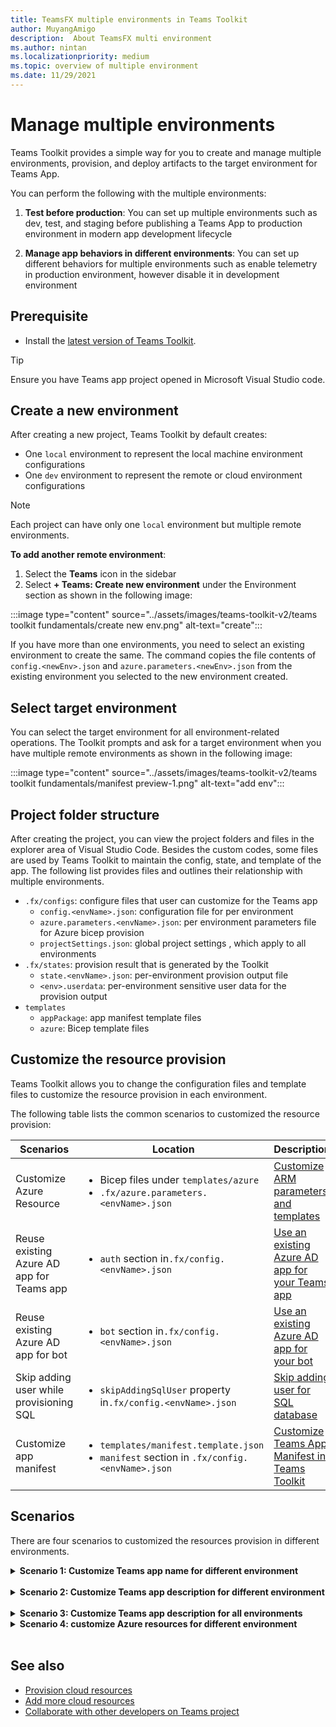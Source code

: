 ```yaml
---
title: TeamsFX multiple environments in Teams Toolkit
author: MuyangAmigo
description:  About TeamsFX multi environment
ms.author: nintan
ms.localizationpriority: medium
ms.topic: overview of multiple environment
ms.date: 11/29/2021
---
```


# Manage multiple environments

 Teams Toolkit provides a simple way for you to create and manage multiple environments, provision, and deploy artifacts to the target environment for Teams App.

 You can perform the following with the multiple environments:

1. **Test before production**: You can set up multiple environments such as dev, test, and staging before publishing a Teams App to production environment in modern app development lifecycle

2. **Manage app behaviors in different environments**: You can set up different behaviors for multiple environments such as enable telemetry in production environment, however disable it in development environment

## Prerequisite

* Install the [latest version of Teams Toolkit](https://marketplace.visualstudio.com/items?itemName=TeamsDevApp.ms-teams-vscode-extension).

> [!TIP]
> Ensure you have Teams app project opened in Microsoft Visual Studio code.

## Create a new environment

After creating a new project, Teams Toolkit by default creates:

* One `local` environment to represent the local machine environment configurations
* One `dev` environment to represent the remote or cloud environment configurations

> [!NOTE]
> Each project can have only one `local` environment but multiple remote environments.

**To add another remote environment**:

1. Select the **Teams** icon in the sidebar
2. Select **+ Teams: Create new environment** under the Environment section as shown in the following image:

:::image type="content" source="../assets/images/teams-toolkit-v2/teams toolkit fundamentals/create new env.png" alt-text="create":::

If you have more than one environments, you need to select an existing environment to create the same. The command copies the file contents of `config.<newEnv>.json` and `azure.parameters.<newEnv>.json` from the existing environment you selected to the new environment created.

## Select target environment

You can select the target environment for all environment-related operations. The Toolkit prompts and ask for a target environment when you have multiple remote environments as shown in the following image:

:::image type="content" source="../assets/images/teams-toolkit-v2/teams toolkit fundamentals/manifest preview-1.png" alt-text="add env":::

## Project folder structure

After creating the project, you can view the project folders and files in the explorer area of Visual Studio Code. Besides the custom codes, some files are used by Teams Toolkit to maintain the config, state, and template of the app. The following list provides files and outlines their relationship with multiple environments.

* `.fx/configs`: configure files that user can customize for the Teams app
  * `config.<envName>.json`: configuration file for per environment 
  * `azure.parameters.<envName>.json`: per environment parameters file for Azure bicep provision
  * `projectSettings.json`: global project settings , which apply to all environments
* `.fx/states`: provision result that is generated by the Toolkit
  * `state.<envName>.json`: per-environment provision output file
  * `<env>.userdata`: per-environment sensitive user data for the provision output
* `templates`
  * `appPackage`: app manifest template files
  * `azure`: Bicep template files

## Customize the resource provision

Teams Toolkit allows you to change the configuration files and template files to customize the resource provision in each environment.

The following table lists the common scenarios to customized the resource provision:

| Scenarios | Location| Description |
| --- | --- | --- |
| Customize Azure Resource | <ul> <li>Bicep files under `templates/azure`</li> <li>`.fx/azure.parameters.<envName>.json`</li></ul> | [Customize ARM parameters and templates](provision.md#customize-arm-parameters-and-templates) |
| Reuse existing Azure AD app for Teams app | <ul> <li>`auth` section in`.fx/config.<envName>.json`</li> </ul> |  [Use an existing Azure AD app for your Teams app](provision.md#use-an-existing-azure-ad-app-for-your-teams-app) |
| Reuse existing Azure AD app for bot | <ul> <li>`bot` section in`.fx/config.<envName>.json`</li> </ul> | [Use an existing Azure AD app for your bot](provision.md#use-an-existing-azure-ad-app-for-your-bot) |
| Skip adding user while provisioning SQL | <ul> <li>`skipAddingSqlUser` property in`.fx/config.<envName>.json`</li> </ul> | [Skip adding user for SQL database](provision.md#skip-adding-user-for-sql-database) |
| Customize app manifest | <ul> <li>`templates/manifest.template.json`</li> <li>`manifest` section in `.fx/config.<envName>.json`</li>  </ul> | [Customize Teams App Manifest in Teams Toolkit](TeamsFx-manifest-customization.md) |

## Scenarios

There are four scenarios to customized the resources provision in different environments.
<br>

<details>
<summary><b>Scenario 1: Customize Teams app name for  different environment
</b></summary>

You can set the Teams app name to `myapp(dev)` for the default environment `dev`  and `myapp(staging)` for the staging environment `staging`.

Perform the following steps for customization:

1. Open config file `.fx/configs/config.dev.json`
2. Update the property of *manifest > appName > short* to `myapp(dev)`

  The updates to `.fx/configs/config.dev.json` are as follows:

  ```json
  {
      "$schema": "https://aka.ms/teamsfx-env-config-schema",
      "description": "You can customize the TeamsFx config for different environments.   Visit https://aka.ms/teamsfx-env-config to learn more about this.",
      "manifest": {
          "appName": {
              "short": "myapp(dev)"
              ...
          }
      }
      ...
  }
  ```

3. Create a new environment and name it `staging` if it doesn't exist
4. Open config file `.fx/configs/config.staging.json`
5. Update the same property `myapp(staging)`
6. Run provision command on `dev` and `staging` environment to update the app name in remote environments. To run provision command with Teams Toolkit, see [provision](provision.md#provision-using-teams-toolkit)
</details>
<br>


<details>
<summary><b>Scenario 2: Customize Teams app description for different environment</b></summary>

In this scenario, you will learn how to set different Teams app description for the different environments:

* For the default environment `dev`, the description is `my app description for dev`
* For the staging environment `staging`, the description is `my app description for staging`

Perform the following steps for customization:

1. Open config file `.fx/configs/config.dev.json`
2. Add new property of *manifest > description > short* with value `my app description for dev`

  The updates to `.fx/configs/config.dev.json` are as follows:

  ```json
  {
      "$schema": "https://aka.ms/teamsfx-env-config-schema",
      "description": "You can customize the TeamsFx config for different environments.   Visit https://aka.ms/teamsfx-env-config to learn more about this.",
      "manifest": {
          ...
          "description": {
              "short": "`my app description for dev"
              ...
          }
      }
      ...
  }
  ```

3. Create a new environment and name it `staging` if it doesn't exist
4. Open config file `.fx/configs/config.staging.json`
5. Add the same property to `my app description for staging`
6. Open Teams app manifest template `templates/appPackage/manifest.template.json`
7. Update the property `description > short` to use the **variable** defined in configure files with mustache syntax `{{config.manifest.description.short}}`
  
  The updates to `manifest.template.json` are as follows:

  ```json
  {
    "$schema": "https://developer.microsoft.com/en-us/json-schemas/teams/v1.11/MicrosoftTeams.schema.json",
    "manifestVersion": "1.11",
    "version": "1.0.0",
    ...
    "description": {
      "short": "{{config.manifest.description.short}}", 
      ...
    },
    ...
  }
  ```

8. Run provision command against `dev` and `staging` environment to update the app name in remote environments. To run provision command with Teams Toolkit, see [provision](provision.md#provision-using-teams-toolkit)

</details>
<br>

<details>
<summary><b>Scenario 3: Customize Teams app description for all environments</b></summary>

In this scenario, you will learn how to set the description of Teams app to `my app description` for all the environments.

As the Teams app manifest template is shared across all environments, we can update the description value in it for our target:

1. Open Teams app manifest template `templates/appPackage/manifest.template.json`
2. Update the property `description > short` with **hard-coded string** `my app description`
  
  The updates to `manifest.template.json` are as follows:

  ```json
  {
    "$schema": "https://developer.microsoft.com/en-us/json-schemas/teams/v1.11/MicrosoftTeams.schema.json",
    "manifestVersion": "1.11",
    "version": "1.0.0",
    ...
    "description": {
      "short": "my app description",
      ...
    },
    ...
  }
 ```
3. Run the provision command against **all** environment to update the app name in remote environments. To run provision command with Teams Toolkit, see [provision](provision.md#provision-using-teams-toolkit).
<br></details>

<details>
<summary><b>Scenario 4: customize Azure resources for different environment</b></summary>
You can customize Azure resources for each environment, for example specify Azure Function name, by editing the environment corresponding to `.fx/configs/azure.parameters.{env}.json` file.

For more information on Bicep template and parameter files, see [provision cloud resources](provision.md)
</details>
<br>



## See also

* [Provision cloud resources](provision.md)
* [Add more cloud resources](add-resource.md)
* [Collaborate with other developers on Teams project](TeamsFx-collaboration.md)